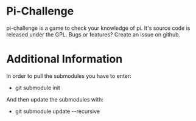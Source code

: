 # Pi-Challenge

pi-challenge is a game to check your knowledge of pi. It's source code
is released under the GPL. 
Bugs or features? Create an issue on github.

# Additional Information
In order to pull the submodules you have to enter:
- git submodule init

And then update the submodules with:
- git submodule update --recursive
